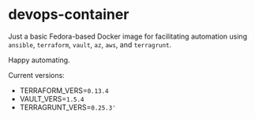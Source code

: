 # devops-container

Just a basic Fedora-based Docker image for facilitating automation using `ansible`, `terraform`, `vault`, `az`, `aws`, and `terragrunt`.

Happy automating.

Current versions:

- TERRAFORM_VERS=`0.13.4`
- VAULT_VERS=`1.5.4`
- TERRAGRUNT_VERS=`0.25.3'`

